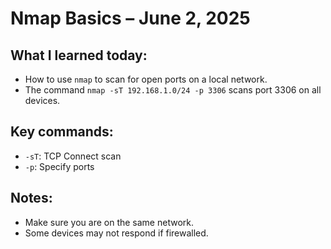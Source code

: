 # Nmap Basics – June 2, 2025

## What I learned today:
- How to use `nmap` to scan for open ports on a local network.
- The command `nmap -sT 192.168.1.0/24 -p 3306` scans port 3306 on all devices.

## Key commands:
- `-sT`: TCP Connect scan
- `-p`: Specify ports

## Notes:
- Make sure you are on the same network.
- Some devices may not respond if firewalled.
